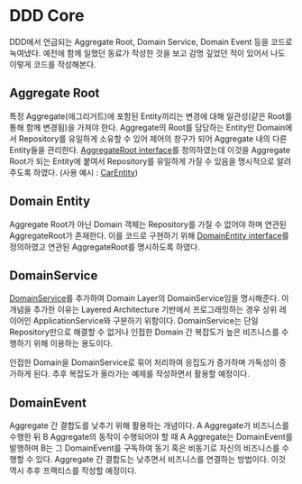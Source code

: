 # DDD Core
DDD에서 언급되는 Aggregate Root, Domain Service, Domain Event 등을 코드로 녹여냈다.
예전에 함께 일했던 동료가 작성한 것을 보고 감명 깊었던 적이 있어서 나도 이렇게 코드를 작성해본다.

## Aggregate Root
특정 Aggregate(애그리거트)에 포함된 Entity끼리는 변경에 대해 일관성(같은 Root를 통해 함께 변경됨)을 가져야 한다. Aggregate의 Root를 담당하는 Entity만 Domain에서 Repository를 유일하게 소유할 수 있어 제어의 창구가 되어 Aggregate 내의 다른 Entity들을 관리한다. [AggregateRoot interface](./src/main/kotlin/com/traeper/ddd/core/AggregateRoot.kt)를 정의하였는데 이것을 Aggregate Root가 되는 Entity에 붙여서 Repository를 유일하게 가질 수 있음을 명시적으로 알려주도록 하였다. (사용 예시 : [CarEntity](../car_factory/src/main/kotlin/com/traeper/car_factory/ddd/domain/car/CarEntity.kt)) 

## Domain Entity
Aggregate Root가 아닌 Domain 객체는 Repository를 가질 수 없어야 하며 연관된 AggregateRoot가 존재한다. 이를 코드로 구현하기 위해 [DomainEntity interface](./src/main/kotlin/com/traeper/ddd/core/DomainEntity.kt)를 정의하였고 연관된 AggregateRoot를 명시하도록 하였다.   

## DomainService
[DomainService](./src/main/kotlin/com/traeper/ddd/core/DomainService.kt)를 추가하여 Domain Layer의 DomainService임을 명시해준다. 이 개념을 추가한 이유는 Layered Architecture 기반에서 프로그래밍하는 경우 상위 레이어인 ApplicationService와 구분하기 위함이다. DomainService는 단일 Repository만으로 해결할 수 없거나 인접한 Domain 간 복잡도가 높은 비즈니스를 수행하기 위해 이용하는 용도이다. 

인접한 Domain을 DomainService로 묶어 처리하여 응집도가 증가하며 가독성이 증가하게 된다. 추후 복잡도가 올라가는 예제를 작성하면서 활용할 예정이다.


## DomainEvent
Aggregate 간 결합도를 낮추기 위해 활용하는 개념이다. A Aggregate가 비즈니스를 수행한 뒤 B Aggregate의 동작이 수행되어야 할 때 A Aggregate는 DomainEvent를 발행하며 B는 그 DomainEvent를 구독하여 동기 혹은 비동기로 자신의 비즈니스를 수행할 수 있다. Aggregate 간 결합도는 낮추면서 비즈니스를 연결하는 방법이다. 이것 역시 추후 프랙티스를 작성할 예정이다.